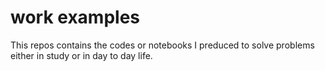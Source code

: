 # work examples
This repos contains the codes or notebooks I preduced to solve problems either in study or in day to day life. 
